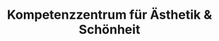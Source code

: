 ---
title: "Kompetenzzentrum für Ästhetik & Schönheit"
url: /augsburg/kompetenzzentrum-fuer-aesthetik-und-schoenheit/
shop: Kosmetik
---